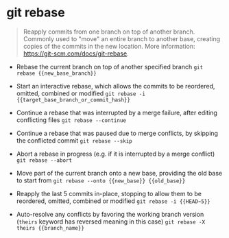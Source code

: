 # git rebase
> Reapply commits from one branch on top of another branch.
> Commonly used to "move" an entire branch to another base, creating copies of the commits in the new location.
> More information: <https://git-scm.com/docs/git-rebase>.

- Rebase the current branch on top of another specified branch
`git rebase {{new_base_branch}}`

- Start an interactive rebase, which allows the commits to be reordered, omitted, combined or modified
`git rebase -i {{target_base_branch_or_commit_hash}}`

- Continue a rebase that was interrupted by a merge failure, after editing conflicting files
`git rebase --continue`

- Continue a rebase that was paused due to merge conflicts, by skipping the conflicted commit
`git rebase --skip`

- Abort a rebase in progress (e.g. if it is interrupted by a merge conflict)
`git rebase --abort`

- Move part of the current branch onto a new base, providing the old base to start from
`git rebase --onto {{new_base}} {{old_base}}`

- Reapply the last 5 commits in-place, stopping to allow them to be reordered, omitted, combined or modified
`git rebase -i {{HEAD~5}}`

- Auto-resolve any conflicts by favoring the working branch version (`theirs` keyword has reversed meaning in this case)
`git rebase -X theirs {{branch_name}}`
